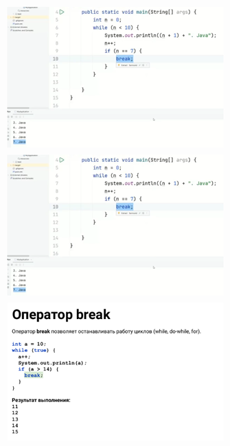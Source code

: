![](https://github.com/Extertom/Notebook_my/blob/5384cfc4efa113f3a2116c4c73dc2f45788653a9/images/while.png)

![](https://github.com/Extertom/Notebook_my/blob/fe8cf58ed14629326a1fff9199d8cc63e3951605/images/while.png)

![](https://github.com/Extertom/Notebook_my/blob/b2b3d1a2ce226bff424f0f8406b097b738791769/images/break.png)




